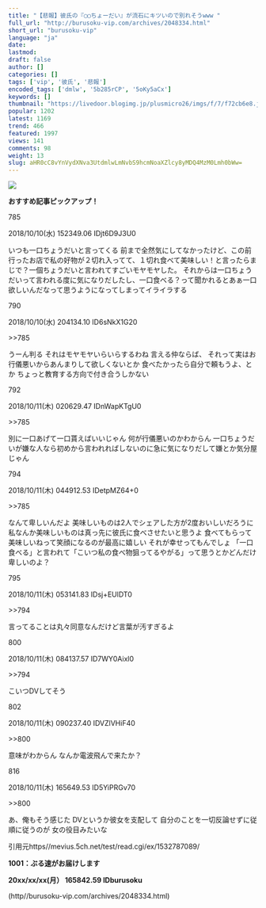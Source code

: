 ```yaml
---
title: "【悲報】彼氏の『◯◯ちょーだい』が流石にキツいので別れそうwww "
full_url: "http://burusoku-vip.com/archives/2048334.html"
short_url: "burusoku-vip"
language: "ja"
date: 
lastmod: 
draft: false
author: []
categories: []
tags: ['vip', '彼氏', '悲報']
encoded_tags: ['dmlw', '5b285rCP', '5oKy5aCx']
keywords: []
thumbnail: "https://livedoor.blogimg.jp/plusmicro26/imgs/f/7/f72cb6e8.jpg"
popular: 1202
latest: 1169
trend: 466
featured: 1997
views: 141
comments: 98
weight: 13
slug: aHR0cC8vYnVydXNva3UtdmlwLmNvbS9hcmNoaXZlcy8yMDQ4MzM0Lmh0bWw=
---
```


![](https://livedoor.blogimg.jp/plusmicro26/imgs/f/7/f72cb6e8.jpg)

<div><p><b>おすすめ記事ピックアップ！</b></p> <p class='g-ad1'> </p> <p class='g-ad2'> </p> <p></p> <p>785 <p> 2018/10/10(水) 152349.06 IDjt6D9J3U0</p></p><p> いつも一口ちょうだいと言ってくる 前まで全然気にしてなかったけど、この前行ったお店で私の好物が２切れ入ってて、１切れ食べて美味しい！と言ったらまじで？一個ちょうだいと言われてすごいモヤモヤした。 それからは一口ちょうだいって言われる度に気になりだしたし、一口食べる？って聞かれるとあぁ一口欲しいんだなって思うようになってしまってイライラする </p> <p>790 <p> 2018/10/10(水) 204134.10 ID6sNkX1G20</p></p><p> <p class='anchor'>>>785</p> うーん判る それはモヤモヤいらいらするわね 言える仲ならば、 それって実はお行儀悪いからあんまりして欲しくないとか 食べたかったら自分で頼もうよ、とか ちょっと教育する方向で付き合うしかない </p> <p>792 <p> 2018/10/11(木) 020629.47 IDnWapKTgU0</p></p><p> <p class='anchor'>>>785</p> 別に一口あげて一口貰えばいいじゃん 何が行儀悪いのかわからん 一口ちょうだいが嫌な人なら初めから言われればしないのに急に気になりだして嫌とか気分屋じゃん </p> <p>794 <p> 2018/10/11(木) 044912.53 IDetpMZ64+0</p></p><p> <p class='anchor'>>>785</p> なんて卑しいんだよ 美味しいものは2人でシェアした方が2度おいしいだろうに 私なんか美味しいものは真っ先に彼氏に食べさせたいと思うよ 食べてもらって美味しいねって笑顔になるのが最高に嬉しい それが幸せってもんでしょ 「一口食べる」と言われて「こいつ私の食べ物狙ってるやがる」って思うとかどんだけ卑しいのよ？ </p> <p>795 <p> 2018/10/11(木) 053141.83 IDsj+EUlDT0</p></p><p> <p class='anchor'>>>794</p> 言ってることは丸々同意なんだけど言葉が汚すぎるよ </p> <p>800 <p> 2018/10/11(木) 084137.57 ID7WY0Aixl0</p></p><p> <p class='anchor'>>>794</p> こいつDVしてそう </p> <p>802 <p> 2018/10/11(木) 090237.40 IDVZlVHiF40</p></p><p> <p class='anchor'>>>800</p> 意味がわからん なんか電波飛んで来たか？ </p> <p>816 <p> 2018/10/11(木) 165649.53 ID5YiPRGv70</p></p><p> <p class='anchor'>>>800</p> あ、俺もそう感じた DVというか彼女を支配して 自分のことを一切反論せずに従順に従うのが 女の役目みたいな </p> <p>引用元https//mevius.5ch.net/test/read.cgi/ex/1532787089/</p> <p id='csw_block'></p> <p id='divSP1'> </p> <p><b>1001：ぶる速がお届けします <p> 20xx/xx/xx(月） 165842.59 IDburusoku</p></b></p> <p class='g-ad1'> </p> <p class='g-ad2'> </p> <p id='divSP'> </p> </div>

(http//burusoku-vip.com/archives/2048334.html)
